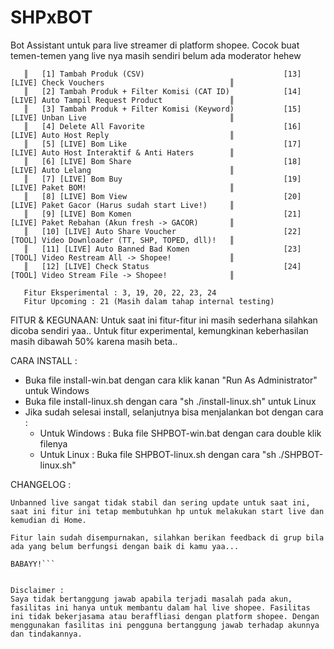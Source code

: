 # SHPxBOT

Bot Assistant untuk para live streamer di platform shopee. Cocok buat temen-temen yang live nya masih sendiri belum ada moderator hehew

```
   ║   [1] Tambah Produk (CSV)                               [13] [LIVE] Check Vouchers                            ║
   ║   [2] Tambah Produk + Filter Komisi (CAT ID)            [14] [LIVE] Auto Tampil Request Product               ║
   ║   [3] Tambah Produk + Filter Komisi (Keyword)           [15] [LIVE] Unban Live                                ║
   ║   [4] Delete All Favorite                               [16] [LIVE] Auto Host Reply                           ║
   ║   [5] [LIVE] Bom Like                                   [17] [LIVE] Auto Host Interaktif & Anti Haters        ║
   ║   [6] [LIVE] Bom Share                                  [18] [LIVE] Auto Lelang                               ║
   ║   [7] [LIVE] Bom Buy                                    [19] [LIVE] Paket BOM!                                ║
   ║   [8] [LIVE] Bom View                                   [20] [LIVE] Paket Gacor (Harus sudah start Live!)     ║
   ║   [9] [LIVE] Bom Komen                                  [21] [LIVE] Paket Rebahan (Akun fresh -> GACOR)       ║
   ║   [10] [LIVE] Auto Share Voucher                        [22] [TOOL] Video Downloader (TT, SHP, TOPED, dll)!   ║
   ║   [11] [LIVE] Auto Banned Bad Komen                     [23] [TOOL] Video Restream All -> Shopee!             ║
   ║   [12] [LIVE] Check Status                              [24] [TOOL] Video Stream File -> Shopee!              ║

   Fitur Eksperimental : 3, 19, 20, 22, 23, 24
   Fitur Upcoming : 21 (Masih dalam tahap internal testing) 
```

FITUR & KEGUNAAN:
Untuk saat ini fitur-fitur ini masih sederhana silahkan dicoba sendiri yaa..
Untuk fitur experimental, kemungkinan keberhasilan masih dibawah 50% karena masih beta..

CARA INSTALL :

- Buka file install-win.bat dengan cara klik kanan "Run As Administrator" untuk Windows
- Buka file install-linux.sh dengan cara "sh ./install-linux.sh" untuk Linux
- Jika sudah selesai install, selanjutnya bisa menjalankan bot dengan cara :
   - Untuk Windows : Buka file SHPBOT-win.bat dengan cara double klik filenya
   - Untuk Linux : Buka file SHPBOT-linux.sh dengan cara "sh ./SHPBOT-linux.sh"

CHANGELOG :
```Hi Hi,
Unbanned live sangat tidak stabil dan sering update untuk saat ini, saat ini fitur ini tetap membutuhkan hp untuk melakukan start live dan kemudian di Home.

Fitur lain sudah disempurnakan, silahkan berikan feedback di grup bila ada yang belum berfungsi dengan baik di kamu yaa...

BABAYY!```


Disclaimer :
Saya tidak bertanggung jawab apabila terjadi masalah pada akun, fasilitas ini hanya untuk membantu dalam hal live shopee. Fasilitas ini tidak bekerjasama atau beraffliasi dengan platform shopee. Dengan menggunakan fasilitas ini pengguna bertanggung jawab terhadap akunnya dan tindakannya.
